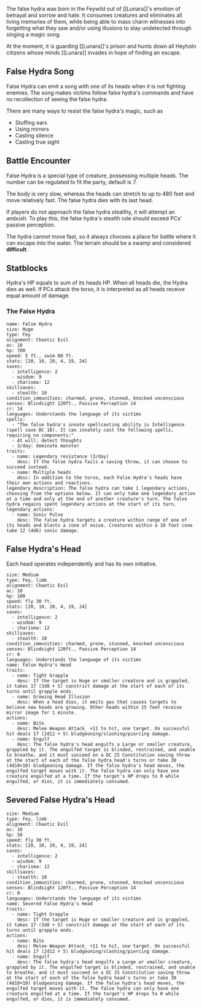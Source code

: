 The false hydra was born in the Feywild out of [[Lunara]]'s emotion of betrayal and sorrow and hate. It consumes creatures and eliminates all living memories of them, while being able to mass charm witnesses into forgetting what they saw and/or using illusions to stay undetected through singing a magic song.

At the moment, it is guarding [[Lunara]]'s prison and hunts down all Heyholn citizens whose minds [[Lunara]] invades in hope of finding an escape. 
## False Hydra Song
False Hydra can emit a song with one of its heads when it is not fighting enemies. The song makes victims follow false hydra's commands and have no recollection of seeing the false hydra.

There are many ways to resist the false hydra's magic, such as
- Stuffing ears
- Using mirrors
- Casting silence
- Casting true sight
## Battle Encounter
False Hydra is a special type of creature, possessing multiple heads. The number can be regulated to fit the party, default is 7.

The body is very slow, whereas the heads can stretch to up to 480 feet and move relatively fast. The false hydra dies with its last head.

If players do not approach the false hydra stealthy, it will attempt an ambush.  To play this, the false hydra's stealth role should exceed PCs' passive perception.

The hydra cannot move fast, so it always chooses a place for battle where it can escape into the water. The terrain should be a swamp and considered **difficult**.
## Statblocks
Hydra's HP equals to sum of its heads HP. When all heads die, the Hydra dies as well. If PCs attack the torso, it is interpreted as all heads receive equal amount of damage.
### The False Hydra

```statblock
name: False Hydra
size: Huge
type: Fey
alignment: Chaotic Evil
ac: 10
hp: 700
speed: 5 ft., swim 80 ft.
stats: [20, 10, 20, 4, 19, 24]
saves:
  - intelligence: 2
  - wisdom: 9
  - charisma: 12
skillsaves:
  - stealth: 10
condition_immunities: charmed, prone, stunned, knocked unconscious
senses: Blindsight 120ft., Passive Perception 14
cr: 14
languages: Understands the language of its victims
spells:
  - "The false hydra's innate spellcasting ability is Intelligence (spell save DC 18). It can innately cast the following spells, requiring no components:"
  - At will: detect thoughts
  - 3/day: dominate monster
traits:
  - name: Legendary resistance (3/day)
    desc: If the false hydra fails a saving throw, it can choose to succeed instead.
  - name: Multiple heads
    desc: In addition to the torso, each False Hydra's heads have their own actions and reactions.
legendary_description: The false hydra can take 1 legendary actions, choosing from the options below. It can only take one legendary action at a time and only at the end of another creature's turn. The false hydra regains spent legendary actions at the start of its turn.
legendary_actions:
  - name: Sonic Pulse
    desc: The false hydra targets a creature within range of one of its heads and blasts a cone of noise. Creatures within a 10 foot cone take 12 (4d6) sonic damage.
```

## False Hydra's Head
Each head operates independently and has its own initiative.

```statblock
size: Medium
type: Fey, limb
alignment: Chaotic Evil
ac: 10
hp: 100
speed: fly 30 ft.
stats: [20, 10, 20, 4, 19, 24]
saves:
  - intelligence: 2
  - wisdom: 9
  - charisma: 12
skillsaves:
  - stealth: 10
condition_immunities: charmed, prone, stunned, knocked unconscious
senses: Blindsight 120ft., Passive Perception 14
cr: 0
languages: Understands the language of its victims
name: False Hydra's Head
traits:
  - name: Tight Grapple
    desc: If the target is Huge or smaller creature and is grappled, it takes 17 (3d8 + 5) constrict damage at the start of each of its turns until grapple ends. 
  - name: Growing Head Illusion
    desc: When a head dies, it emits gas that causes targets to believe new heads are growing. Other heads within 15 feet receive mirror image for 1 minute.
actions:
  - name: Bite
    desc: Melee Weapon Attack_ +11 to hit, one target. On successful hit deals 17 (2d12 + 5) bludgeoning/slashing/piercing damage.
  - name: Engulf
    desc: The false hydra's head engulfs a Large or smaller creature, grappled by it. The engulfed target is blinded, restrained, and unable to breathe, and it must succeed on a DC 25 Constitution saving throw at the start of each of the false hydra head's turns or take 30 (4d10+10) bludgeoning damage. If the false hydra's head moves, the engulfed target moves with it. The false hydra can only have one creature engulfed at a time. If the target's HP drops to 0 while engulfed, or dies, it is immediately consumed.
```
## Severed False Hydra's Head
```statblock
size: Medium
type: Fey, limb
alignment: Chaotic Evil
ac: 10
hp: 50
speed: fly 30 ft.
stats: [20, 10, 20, 4, 19, 24]
saves:
  - intelligence: 2
  - wisdom: 9
  - charisma: 12
skillsaves:
  - stealth: 10
condition_immunities: charmed, prone, stunned, knocked unconscious
senses: Blindsight 120ft., Passive Perception 14
cr: 0
languages: Understands the language of its victims
name: Severed False Hydra's Head
traits:
  - name: Tight Grapple
    desc: If the target is Huge or smaller creature and is grappled, it takes 17 (3d8 + 5) constrict damage at the start of each of its turns until grapple ends. 
actions:
  - name: Bite
    desc: Melee Weapon Attack_ +11 to hit, one target. On successful hit deals 17 (2d12 + 5) bludgeoning/slashing/piercing damage.
  - name: Engulf
    desc: The false hydra's head engulfs a Large or smaller creature, grappled by it. The engulfed target is blinded, restrained, and unable to breathe, and it must succeed on a DC 25 Constitution saving throw at the start of each of the false hydra head's turns or take 30 (4d10+10) bludgeoning damage. If the false hydra's head moves, the engulfed target moves with it. The false hydra can only have one creature engulfed at a time. If the target's HP drops to 0 while engulfed, or dies, it is immediately consumed.
```